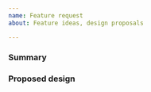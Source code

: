 ```yaml
---
name: Feature request
about: Feature ideas, design proposals

---
```


<!--
To request a feature, fill out the form below.
Use a descriptive title that best explains the feature request in one sentence.
-->

### Summary

<!--
What is the motivation for this feature? What does the feature achieve?
-->

### Proposed design

<!--
What is one possible implementation of this feature?
If visual, explain how the user interface should be changed. If interactive, explain the steps needed for a user to use the feature.
Are there any corner cases where your implementation would fail?
Are there alternative implementations?
-->
